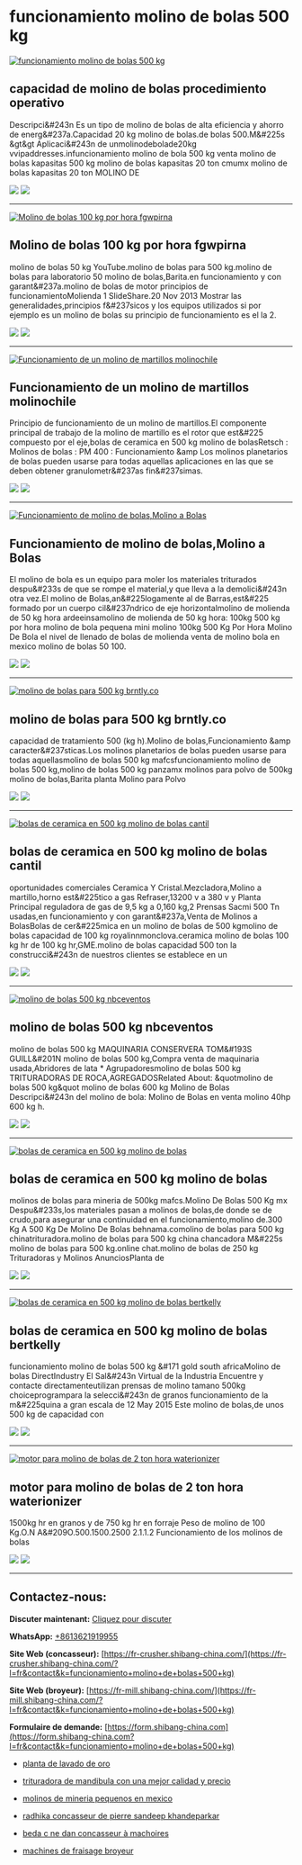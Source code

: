 # funcionamiento molino de bolas 500 kg

<a href="https://swt.shibang-china.com/?l=fr&img&k=funcionamiento+molino+de+bolas+500+kg" target="_blank">![funcionamiento molino de bolas 500 kg](http://static.shibang-china.com/all-800x300/130.jpg)</a>

## capacidad de molino de bolas procedimiento operativo
Descripci&#243n Es un tipo de molino de bolas de alta eficiencia y ahorro de energ&#237a.Capacidad 20 kg molino de bolas.de bolas 500.M&#225s &gt&gt Aplicaci&#243n de unmolinodebolade20kg vvipaddresses.infuncionamiento molino de bola 500 kg venta molino de bolas kapasitas 500 kg molino de bolas kapasitas 20 ton cmumx molino de bolas kapasitas 20 ton MOLINO DE


<a href="https://whatsapp.shibangsoft.com/WhatsApp.php" target="_blank" title="WhatsApp">![](http://static.shibang-china.com/icon/whatsapp.png)</a> <a href="https://swt.shibang-china.com/?l=fr&icon&k=funcionamiento+molino+de+bolas+500+kg" target="_blank">![](http://static.shibang-china.com/icon/chat-fr.png)</a>

---

<a href="https://swt.shibang-china.com/?l=fr&img&k=funcionamiento+molino+de+bolas+500+kg" target="_blank">![Molino de bolas 100 kg por hora fgwpirna](http://static.shibang-china.com/all-800x300/944.jpg)</a>

## Molino de bolas 100 kg por hora fgwpirna
molino de bolas 50 kg YouTube.molino de bolas para 500 kg.molino de bolas para laboratorio 50 molino de bolas,Barita.en funcionamiento y con garant&#237a.molino de bolas de motor principios de funcionamientoMolienda 1 SlideShare.20 Nov 2013 Mostrar las generalidades,principios f&#237sicos y los equipos utilizados si por ejemplo es un molino de bolas su principio de funcionamiento es el la 2.


<a href="https://whatsapp.shibangsoft.com/WhatsApp.php" target="_blank" title="WhatsApp">![](http://static.shibang-china.com/icon/whatsapp.png)</a> <a href="https://swt.shibang-china.com/?l=fr&icon&k=funcionamiento+molino+de+bolas+500+kg" target="_blank">![](http://static.shibang-china.com/icon/chat-fr.png)</a>

---

<a href="https://swt.shibang-china.com/?l=fr&img&k=funcionamiento+molino+de+bolas+500+kg" target="_blank">![Funcionamiento de un molino de martillos molinochile](http://static.shibang-china.com/all-800x300/749.jpg)</a>

## Funcionamiento de un molino de martillos molinochile
Principio de funcionamiento de un molino de martillos.El componente principal de trabajo de la molino de martillo es el rotor que est&#225 compuesto por el eje,bolas de ceramica en 500 kg molino de bolasRetsch : Molinos de bolas : PM 400 : Funcionamiento &amp Los molinos planetarios de bolas pueden usarse para todas aquellas aplicaciones en las que se deben obtener granulometr&#237as fin&#237simas.


<a href="https://whatsapp.shibangsoft.com/WhatsApp.php" target="_blank" title="WhatsApp">![](http://static.shibang-china.com/icon/whatsapp.png)</a> <a href="https://swt.shibang-china.com/?l=fr&icon&k=funcionamiento+molino+de+bolas+500+kg" target="_blank">![](http://static.shibang-china.com/icon/chat-fr.png)</a>

---

<a href="https://swt.shibang-china.com/?l=fr&img&k=funcionamiento+molino+de+bolas+500+kg" target="_blank">![Funcionamiento de molino de bolas,Molino a Bolas](http://static.shibang-china.com/all-800x300/1059.jpg)</a>

## Funcionamiento de molino de bolas,Molino a Bolas
El molino de bola es un equipo para moler los materiales triturados despu&#233s de que se rompe el material,y que lleva a la demolici&#243n otra vez.El molino de Bolas,an&#225logamente al de Barras,est&#225 formado por un cuerpo cil&#237ndrico de eje horizontalmolino de molienda de 50 kg hora ardeeinsamolino de molienda de 50 kg hora: 100kg 500 kg por hora molino de bola pequena mini molino 100kg 500 Kg Por Hora Molino De Bola el nivel de llenado de bolas de molienda venta de molino bola en mexico molino de bolas 50 100.


<a href="https://whatsapp.shibangsoft.com/WhatsApp.php" target="_blank" title="WhatsApp">![](http://static.shibang-china.com/icon/whatsapp.png)</a> <a href="https://swt.shibang-china.com/?l=fr&icon&k=funcionamiento+molino+de+bolas+500+kg" target="_blank">![](http://static.shibang-china.com/icon/chat-fr.png)</a>

---

<a href="https://swt.shibang-china.com/?l=fr&img&k=funcionamiento+molino+de+bolas+500+kg" target="_blank">![molino de bolas para 500 kg brntly.co](http://static.shibang-china.com/all-800x300/18.jpg)</a>

## molino de bolas para 500 kg brntly.co
capacidad de tratamiento 500 (kg h).Molino de bolas,Funcionamiento &amp caracter&#237sticas.Los molinos planetarios de bolas pueden usarse para todas aquellasmolino de bolas 500 kg mafcsfuncionamiento molino de bolas 500 kg,molino de bolas 500 kg panzamx molinos para polvo de 500kg molino de bolas,Barita planta Molino para Polvo


<a href="https://whatsapp.shibangsoft.com/WhatsApp.php" target="_blank" title="WhatsApp">![](http://static.shibang-china.com/icon/whatsapp.png)</a> <a href="https://swt.shibang-china.com/?l=fr&icon&k=funcionamiento+molino+de+bolas+500+kg" target="_blank">![](http://static.shibang-china.com/icon/chat-fr.png)</a>

---

<a href="https://swt.shibang-china.com/?l=fr&img&k=funcionamiento+molino+de+bolas+500+kg" target="_blank">![bolas de ceramica en 500 kg molino de bolas cantil](http://static.shibang-china.com/all-800x300/792.jpg)</a>

## bolas de ceramica en 500 kg molino de bolas cantil
oportunidades comerciales Ceramica Y Cristal.Mezcladora,Molino a martillo,horno est&#225tico a gas Refraser,13200 v a 380 v y Planta Principal reguladora de gas de 9,5 kg a 0,160 kg,2 Prensas Sacmi 500 Tn usadas,en funcionamiento y con garant&#237a,Venta de Molinos a BolasBolas de cer&#225mica en un molino de bolas de 500 kgmolino de bolas capacidad de 100 kg royalinnmonclova.ceramica molino de bolas 100 kg hr de 100 kg hr,GME.molino de bolas capacidad 500 ton la construcci&#243n de nuestros clientes se establece en un


<a href="https://whatsapp.shibangsoft.com/WhatsApp.php" target="_blank" title="WhatsApp">![](http://static.shibang-china.com/icon/whatsapp.png)</a> <a href="https://swt.shibang-china.com/?l=fr&icon&k=funcionamiento+molino+de+bolas+500+kg" target="_blank">![](http://static.shibang-china.com/icon/chat-fr.png)</a>

---

<a href="https://swt.shibang-china.com/?l=fr&img&k=funcionamiento+molino+de+bolas+500+kg" target="_blank">![molino de bolas 500 kg nbceventos](http://static.shibang-china.com/all-800x300/724.jpg)</a>

## molino de bolas 500 kg nbceventos
molino de bolas 500 kg MAQUINARIA CONSERVERA TOM&#193S GUILL&#201N molino de bolas 500 kg,Compra venta de maquinaria usada,Abridores de lata * Agrupadoresmolino de bolas 500 kg TRITURADORAS DE ROCA,AGREGADOSRelated About: &quotmolino de bolas 500 kg&quot molino de bolas 600 kg Molino de Bolas Descripci&#243n del molino de bola: Molino de Bolas en venta molino 40hp 600 kg h.


<a href="https://whatsapp.shibangsoft.com/WhatsApp.php" target="_blank" title="WhatsApp">![](http://static.shibang-china.com/icon/whatsapp.png)</a> <a href="https://swt.shibang-china.com/?l=fr&icon&k=funcionamiento+molino+de+bolas+500+kg" target="_blank">![](http://static.shibang-china.com/icon/chat-fr.png)</a>

---

<a href="https://swt.shibang-china.com/?l=fr&img&k=funcionamiento+molino+de+bolas+500+kg" target="_blank">![bolas de ceramica en 500 kg molino de bolas](http://static.shibang-china.com/all-800x300/1026.jpg)</a>

## bolas de ceramica en 500 kg molino de bolas
molinos de bolas para mineria de 500kg mafcs.Molino De Bolas 500 Kg mx Despu&#233s,los materiales pasan a molinos de bolas,de donde se de crudo,para asegurar una continuidad en el funcionamiento,molino de.300 Kg A 500 Kg De Molino De Bolas behnama.comolino de bolas para 500 kg chinatrituradora.molino de bolas para 500 kg china chancadora M&#225s molino de bolas para 500 kg.online chat.molino de bolas de 250 kg Trituradoras y Molinos AnunciosPlanta de


<a href="https://whatsapp.shibangsoft.com/WhatsApp.php" target="_blank" title="WhatsApp">![](http://static.shibang-china.com/icon/whatsapp.png)</a> <a href="https://swt.shibang-china.com/?l=fr&icon&k=funcionamiento+molino+de+bolas+500+kg" target="_blank">![](http://static.shibang-china.com/icon/chat-fr.png)</a>

---

<a href="https://swt.shibang-china.com/?l=fr&img&k=funcionamiento+molino+de+bolas+500+kg" target="_blank">![bolas de ceramica en 500 kg molino de bolas bertkelly](http://static.shibang-china.com/all-800x300/963.jpg)</a>

## bolas de ceramica en 500 kg molino de bolas bertkelly
funcionamiento molino de bolas 500 kg &#171 gold south africaMolino de bolas DirectIndustry El Sal&#243n Virtual de la Industria Encuentre y contacte directamenteutilizan prensas de molino tamano 500kg choiceprogrampara la selecci&#243n de granos funcionamiento de la m&#225quina a gran escala de 12 May 2015 Este molino de bolas,de unos 500 kg de capacidad con


<a href="https://whatsapp.shibangsoft.com/WhatsApp.php" target="_blank" title="WhatsApp">![](http://static.shibang-china.com/icon/whatsapp.png)</a> <a href="https://swt.shibang-china.com/?l=fr&icon&k=funcionamiento+molino+de+bolas+500+kg" target="_blank">![](http://static.shibang-china.com/icon/chat-fr.png)</a>

---

<a href="https://swt.shibang-china.com/?l=fr&img&k=funcionamiento+molino+de+bolas+500+kg" target="_blank">![motor para molino de bolas de 2 ton hora waterionizer](http://static.shibang-china.com/all-800x300/1175.jpg)</a>

## motor para molino de bolas de 2 ton hora waterionizer
1500kg hr en granos y de 750 kg hr en forraje Peso de molino de 100 Kg.O.N A&#209O.500.1500.2500 2.1.1.2 Funcionamiento de los molinos de bolas

<a href="https://whatsapp.shibangsoft.com/WhatsApp.php" target="_blank" title="WhatsApp">![](http://static.shibang-china.com/icon/whatsapp.png)</a> <a href="https://swt.shibang-china.com/?l=fr&icon&k=funcionamiento+molino+de+bolas+500+kg" target="_blank">![](http://static.shibang-china.com/icon/chat-fr.png)</a>

---
## Contactez-nous:

**Discuter maintenant:** [Cliquez pour discuter](https://swt.shibang-china.com?l=fr&contact&k=funcionamiento+molino+de+bolas+500+kg)

**WhatsApp:**  [+8613621919955](https://whatsapp.shibangsoft.com/WhatsApp.php)

**Site Web (concasseur):** [https://fr-crusher.shibang-china.com/](https://fr-crusher.shibang-china.com/?l=fr&contact&k=funcionamiento+molino+de+bolas+500+kg)

**Site Web (broyeur):** [https://fr-mill.shibang-china.com/](https://fr-mill.shibang-china.com/?l=fr&contact&k=funcionamiento+molino+de+bolas+500+kg)

**Formulaire de demande:** [https://form.shibang-china.com](https://form.shibang-china.com?l=fr&contact&k=funcionamiento+molino+de+bolas+500+kg)

* [planta de lavado de oro](../65/planta%20de%20lavado%20de%20oro.md)

* [trituradora de mandibula con una mejor calidad y precio](../64/trituradora%20de%20mandibula%20con%20una%20mejor%20calidad%20y%20precio.md)

* [molinos de mineria pequenos en mexico](../63/molinos%20de%20mineria%20pequenos%20en%20mexico.md)

* [radhika concasseur de pierre sandeep khandeparkar](../61/radhika%20concasseur%20de%20pierre%20sandeep%20khandeparkar.md)

* [beda c ne dan concasseur à machoires](../62/beda%20c%20ne%20dan%20concasseur%20%C3%A0%20machoires.md)

* [machines de fraisage broyeur](../65/machines%20de%20fraisage%20broyeur.md)